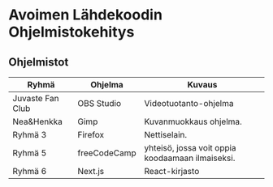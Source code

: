 # Avoimen Lähdekoodin Ohjelmistokehitys

## Ohjelmistot

| Ryhmä               | Ohjelma         | Kuvaus                                          |
|---------------------|-----------------|-------------------------------------------------|
| Juvaste Fan Club    | OBS Studio      | Videotuotanto-ohjelma                           |
| Nea&Henkka          | Gimp            | Kuvanmuokkaus ohjelma.                          |
| Ryhmä 3             | Firefox         | Nettiselain.                                    |
| Ryhmä 5             | freeCodeCamp    | yhteisö, jossa voit oppia koodaamaan ilmaiseksi.|
| Ryhmä 6             | Next.js         | React-kirjasto                                  |
